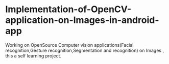 # Implementation-of-OpenCV-application-on-Images-in-android-app
Working on OpenSource Computer vision applications(Facial recognition,Gesture recognition,Segmentation and recognition) on Images , this a self learning project.
